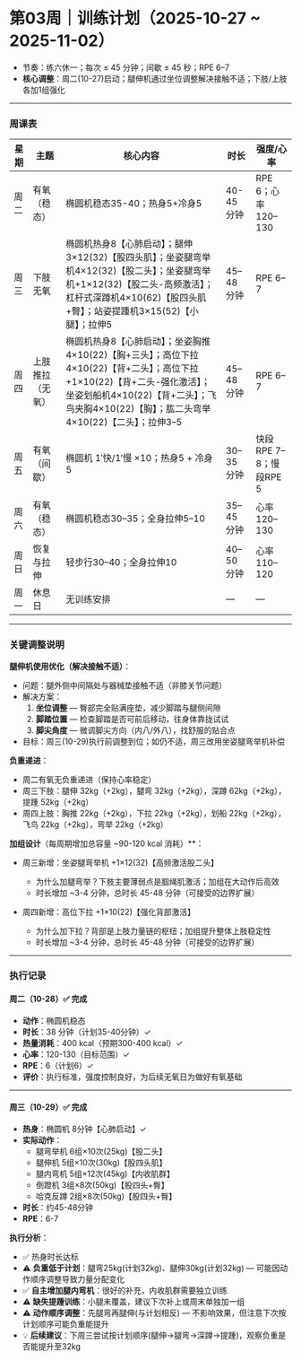 # 第03周｜训练计划（2025-10-27 ~ 2025-11-02）

- 节奏：练六休一；每次 ≤ 45 分钟；间歇 ≤ 45 秒；RPE 6–7
- **核心调整**：周二(10-27)启动；腿伸机通过坐位调整解决接触不适；下肢/上肢各加1组强化

---

### 周课表

| 星期 | 主题 | 核心内容 | 时长 | 强度/心率 |
|------|------|----------|------|-----------|
| 周二 | 有氧（稳态） | 椭圆机稳态35-40；热身5+冷身5 | 40-45 分钟 | RPE 6；心率 120–130 |
| 周三 | 下肢无氧 | 椭圆机热身8【心肺启动】；腿伸3×12(32)【股四头肌】；坐姿腿弯举机4×12(32)【股二头】；坐姿腿弯举机+1×12(32)【股二头-高频激活】；杠杆式深蹲机4×10(62)【股四头肌+臀】；站姿提踵机3×15(52)【小腿】；拉伸5 | 45–48 分钟 | RPE 6–7 |
| 周四 | 上肢推拉（无氧） | 椭圆机热身8【心肺启动】；坐姿胸推4×10(22)【胸+三头】；高位下拉4×10(22)【背+二头】；高位下拉+1×10(22)【背+二头-强化激活】；坐姿划船机4×10(22)【背+二头】；飞鸟夹胸4×10(22)【胸】；肱二头弯举4×10(22)【二头】；拉伸3–5 | 45–48 分钟 | RPE 6–7 |
| 周五 | 有氧（间歇） | 椭圆机 1′快/1′慢 ×10；热身5 + 冷身5 | 30–35 分钟 | 快段RPE 7–8；慢段RPE 5 |
| 周六 | 有氧（稳态） | 椭圆机稳态30–35；全身拉伸5–10 | 35–45 分钟 | 心率 120–130 |
| 周日 | 恢复与拉伸 | 轻步行30–40；全身拉伸10 | 40–50 分钟 | 心率 110–120 |
| 周一 | 休息日 | 无训练安排 | — | — |

---

### 关键调整说明

**腿伸机使用优化（解决接触不适）**：
- 问题：腿外侧中间隔处与器械垫接触不适（非膝关节问题）
- 解决方案：
  1. **坐位调整** — 臀部完全贴满座垫，减少脚踏与腿侧间隙
  2. **脚踏位置** — 检查脚踏是否可前后移动，往身体靠拢试试
  3. **脚尖角度** — 微调脚尖方向（内八/外八），找舒服的贴合点
- 目标：周三(10-29)执行前调整到位；如仍不适，周三改用坐姿腿弯举机补偿

**负重递进**：
- 周二有氧无负重递进（保持心率稳定）
- 周三下肢：腿伸 32kg（+2kg），腿弯 32kg（+2kg），深蹲 62kg（+2kg），提踵 52kg（+2kg）
- 周四上肢：胸推 22kg（+2kg），下拉 22kg（+2kg），划船 22kg（+2kg），飞鸟 22kg（+2kg），弯举 22kg（+2kg）

**加组设计**（每周期增加总容量 ~90-120 kcal 消耗）**：
- 周三新增：坐姿腿弯举机 +1×12(32)【高频激活股二头】
  - 为什么加腿弯举？下肢主要薄弱点是腘绳肌激活；加组在大动作后高效
  - 时长增加 ~3-4 分钟，总时长 45-48 分钟（可接受的边界扩展）
  
- 周四新增：高位下拉 +1×10(22)【强化背部激活】
  - 为什么加下拉？背部是上肢力量链的枢纽；加组提升整体上肢稳定性
  - 时长增加 ~3-4 分钟，总时长 45-48 分钟（可接受的边界扩展）

---

### 执行记录

#### **周二（10-28）✅ 完成**

- **动作**：椭圆机稳态
- **时长**：38 分钟（计划35-40分钟）✓
- **热量消耗**：400 kcal（预期300-400 kcal）✓
- **心率**：120-130（目标范围）✓
- **RPE**：6（计划6）✓
- **评价**：执行标准，强度控制良好，为后续无氧日为做好有氧基础

---

#### **周三（10-29）✅ 完成**

- **热身**：椭圆机 8分钟【心肺启动】✓
- **实际动作**：
  - 腿弯举机 6组×10次(25kg)【股二头】
  - 腿伸机 5组×10次(30kg)【股四头肌】
  - 腿内弯机 5组×12次(45kg)【内收肌群】
  - 倒蹬机 3组×8次(50kg)【股四头+臀】
  - 哈克反蹲 2组×8次(50kg)【股四头+臀】
- **时长**：约45-48分钟
- **RPE**：6-7

**执行分析**：
- ✅ 热身时长达标
- ⚠️ **负重低于计划**：腿弯25kg(计划32kg)、腿伸30kg(计划32kg) — 可能因动作顺序调整导致力量分配变化
- ✅ **自主增加腿内弯机**：很好的补充，内收肌群需要独立训练
- ⚠️ **缺失提踵训练**：小腿未覆盖，建议下次补上或周末单独加一组
- ⚠️ **动作顺序调整**：先腿弯再腿伸(与计划相反) — 不影响效果，但注意下次按计划顺序可能负重能提升
- 💡 **后续建议**：下周三尝试按计划顺序(腿伸→腿弯→深蹲→提踵)，观察负重是否能提升至32kg

